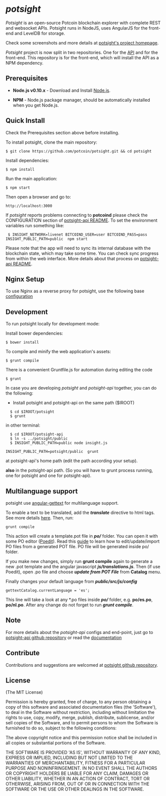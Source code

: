 # *potsight*

*Potsight* is an open-source Potcoin blockchain explorer with complete REST and websocket APIs.
Potsight runs in NodeJS, uses AngularJS for the front-end and LevelDB for storage.

Check some screenshots and more details at [potsight's project homepage](https://github.com/potcoin/potsight).

*Potsight* project is now split in two repositories. One for the [API](https://github.com/potcoin/potsight-api)
and for the front-end. This repository is for the front-end, which will install the API as a NPM dependency.


## Prerequisites

* **Node.js v0.10.x** - Download and Install [Node.js](http://www.nodejs.org/download/).

* **NPM** - Node.js package manager, should be automatically installed when you get Node.js.


## Quick Install
  Check the Prerequisites section above before installing.

  To install potsight, clone the main repository:

    $ git clone https://github.com/potcoin/potsight.git && cd potsight

  Install dependencies:

    $ npm install
    
  Run the main application:

    $ npm start
    
  Then open a browser and go to:

    http://localhost:3000

  If *potsight* reports problems connecting to **potcoind** please check the CONFIGURATION section of 
  [potsight-api README](https://github.com/potcoin/potsight-api/blob/master/README.md). To set the 
  environment variables run something like:
  
     $ INSIGHT_NETWORK=livenet BITCOIND_USER=user BITCOIND_PASS=pass INSIGHT_PUBLIC_PATH=public  npm start


  Please note that the app will need to sync its internal database
  with the blockchain state, which may take some time. You can check
  sync progress from within the web interface. More details about that process
  on [potsight-api README](https://github.com/potcoin/potsight-api/blob/master/README.md). 
  
  
## Nginx Setup

To use Nginx as a reverse proxy for potsight, use the following base [configuration](https://gist.github.com/matiu/bdd5e55ff0ad90b54261)


## Development

To run potsight locally for development mode:

Install bower dependencies:

```
$ bower install
```

To compile and minify the web application's assets:

```
$ grunt compile
```

There is a convenient Gruntfile.js for automation during editing the code

```
$ grunt
```

In case you are developing *potsight* and *potsight-api* together, you can do the following:

* Install potsight and potsight-api on the same path ($IROOT)

```
  $ cd $IROOT/potsight
  $ grunt
```

in other terminal:

```
  $ cd $IROOT/potsight-api
  $ ln -s ../potsight/public
  $ INSIGHT_PUBLIC_PATH=public node insight.js 
```


``` 
INSIGHT_PUBLIC_PATH=potsight/public  grunt
```

at potsight-api's home path (edit the path according your setup).

**also** in the potsight-api path. (So you will have to grunt process running, one for potsight and one for potsight-api).


## Multilanguage support

potsight use [angular-gettext](http://angular-gettext.rocketeer.be) for
multilanguage support. 

To enable a text to be translated, add the ***translate*** directive to html tags. See more details [here](http://angular-gettext.rocketeer.be/dev-guide/annotate/). Then, run:

```
grunt compile
```

This action will create a template.pot file in ***po/*** folder. You can open
it with some PO editor ([Poedit](http://poedit.net)). Read this [guide](http://angular-gettext.rocketeer.be/dev-guide/translate/) to learn how to edit/update/import PO files from a generated POT file. PO file will be generated inside po/ folder.

If you make new changes, simply run **grunt compile** again to generate a new .pot template and the angular javascript ***js/translations.js***. Then (if use Poedit), open .po file and choose ***update from POT File*** from **Catalog** menu.

Finally changes your default language from ***public/src/js/config*** 

```
gettextCatalog.currentLanguage = 'es';
```

This line will take a look at any *.po files inside ***po/*** folder, e.g.
**po/es.po**, **po/nl.po**. After any change do not forget to run ***grunt
compile***.


## Note

For more details about the *potsight-api* configs and end-point, just go to [potsight-api github repository](https://github.com/potcoin/potsight-api) or read the [documentation](https://github.com/potcoin/potsight-api/blob/master/README.md)

## Contribute

Contributions and suggestions are welcomed at [potsight github repository](https://github.com/potcoin/potsight).


## License
(The MIT License)

Permission is hereby granted, free of charge, to any person obtaining
a copy of this software and associated documentation files (the
'Software'), to deal in the Software without restriction, including
without limitation the rights to use, copy, modify, merge, publish,
distribute, sublicense, and/or sell copies of the Software, and to
permit persons to whom the Software is furnished to do so, subject to
the following conditions:

The above copyright notice and this permission notice shall be
included in all copies or substantial portions of the Software.

THE SOFTWARE IS PROVIDED 'AS IS', WITHOUT WARRANTY OF ANY KIND,
EXPRESS OR IMPLIED, INCLUDING BUT NOT LIMITED TO THE WARRANTIES OF
MERCHANTABILITY, FITNESS FOR A PARTICULAR PURPOSE AND NONINFRINGEMENT.
IN NO EVENT SHALL THE AUTHORS OR COPYRIGHT HOLDERS BE LIABLE FOR ANY
CLAIM, DAMAGES OR OTHER LIABILITY, WHETHER IN AN ACTION OF CONTRACT,
TORT OR OTHERWISE, ARISING FROM, OUT OF OR IN CONNECTION WITH THE
SOFTWARE OR THE USE OR OTHER DEALINGS IN THE SOFTWARE.
